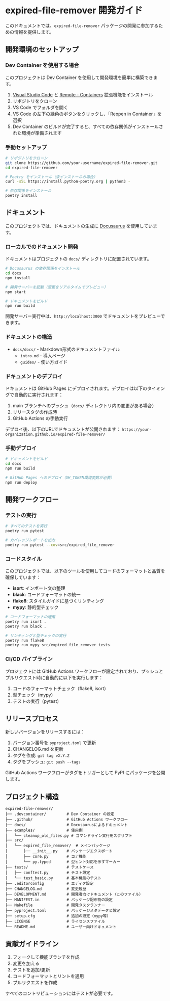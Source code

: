 # expired-file-remover 開発ガイド

このドキュメントでは、`expired-file-remover` パッケージの開発に参加するための情報を提供します。

## 開発環境のセットアップ

### Dev Container を使用する場合

このプロジェクトは Dev Container を使用して開発環境を簡単に構築できます。

1. [Visual Studio Code](https://code.visualstudio.com/) と [Remote - Containers](https://marketplace.visualstudio.com/items?itemName=ms-vscode-remote.remote-containers) 拡張機能をインストール
2. リポジトリをクローン
3. VS Code でフォルダを開く
4. VS Code の左下の緑色のボタンをクリックし、「Reopen in Container」を選択
5. Dev Container のビルドが完了すると、すべての依存関係がインストールされた環境が準備されます

### 手動セットアップ

```bash
# リポジトリをクローン
git clone https://github.com/your-username/expired-file-remover.git
cd expired-file-remover

# Poetry をインストール（未インストールの場合）
curl -sSL https://install.python-poetry.org | python3 -

# 依存関係をインストール
poetry install
```

## ドキュメント

このプロジェクトでは、ドキュメントの生成に [Docusaurus](https://docusaurus.io/) を使用しています。

### ローカルでのドキュメント開発

ドキュメントはプロジェクトの `docs/` ディレクトリに配置されています。

```bash
# Docusaurus の依存関係をインストール
cd docs
npm install

# 開発サーバーを起動（変更をリアルタイムでプレビュー）
npm start

# ドキュメントをビルド
npm run build
```

開発サーバー実行中は、`http://localhost:3000` でドキュメントをプレビューできます。

### ドキュメントの構造

- `docs/docs/` - Markdown形式のドキュメントファイル
  - `intro.md` - 導入ページ
  - `guides/` - 使い方ガイド

### ドキュメントのデプロイ

ドキュメントは GitHub Pages にデプロイされます。デプロイは以下のタイミングで自動的に実行されます：

1. main ブランチへのプッシュ（`docs/` ディレクトリ内の変更がある場合）
2. リリースタグの作成時
3. GitHub Actions の手動実行

デプロイ後、以下のURLでドキュメントが公開されます：
`https://your-organization.github.io/expired-file-remover/`

### 手動デプロイ

```bash
# ドキュメントをビルド
cd docs
npm run build

# GitHub Pages へのデプロイ（GH_TOKEN環境変数が必要）
npm run deploy
```

## 開発ワークフロー

### テストの実行

```bash
# すべてのテストを実行
poetry run pytest

# カバレッジレポートを出力
poetry run pytest --cov=src/expired_file_remover
```

### コードスタイル

このプロジェクトでは、以下のツールを使用してコードのフォーマットと品質を確保しています：

- **isort**: インポート文の整理
- **black**: コードフォーマットの統一
- **flake8**: スタイルガイドに基づくリンティング
- **mypy**: 静的型チェック

```bash
# コードフォーマットの適用
poetry run isort .
poetry run black .

# リンティングと型チェックの実行
poetry run flake8
poetry run mypy src/expired_file_remover tests
```

### CI/CD パイプライン

プロジェクトには GitHub Actions ワークフローが設定されており、プッシュとプルリクエスト時に自動的に以下を実行します：

1. コードのフォーマットチェック（flake8, isort）
2. 型チェック（mypy）
3. テストの実行（pytest）

## リリースプロセス

新しいバージョンをリリースするには：

1. バージョン番号を `pyproject.toml` で更新
2. CHANGELOG.md を更新
3. タグを作成: `git tag vX.Y.Z`
4. タグをプッシュ: `git push --tags`

GitHub Actions ワークフローがタグをトリガーとして PyPI にパッケージを公開します。

## プロジェクト構造

```
expired-file-remover/
├── .devcontainer/         # Dev Container の設定
├── .github/               # GitHub Actions ワークフロー
├── docs/                  # Docusaurusによるドキュメント
├── examples/              # 使用例
│   └── cleanup_old_files.py # コマンドライン実行用スクリプト
├── src/
│   └── expired_file_remover/  # メインパッケージ
│       ├── __init__.py    # パッケージエクスポート
│       ├── core.py        # コア機能
│       └── py.typed       # 型ヒント対応を示すマーカー
├── tests/                 # テストケース
│   ├── conftest.py        # テスト設定
│   └── test_basic.py      # 基本機能のテスト
├── .editorconfig          # エディタ設定
├── CHANGELOG.md           # 変更履歴
├── DEVELOPMENT.md         # 開発者向けドキュメント（このファイル）
├── MANIFEST.in            # パッケージ配布物の設定
├── Makefile               # 開発タスクランナー
├── pyproject.toml         # パッケージメタデータと設定
├── setup.cfg              # 追加の設定（mypy等）
├── LICENSE                # ライセンスファイル
└── README.md              # ユーザー向けドキュメント
```

## 貢献ガイドライン

1. フォークして機能ブランチを作成
2. 変更を加える
3. テストを追加/更新
4. コードフォーマットとリントを適用
5. プルリクエストを作成

すべてのコントリビューションにはテストが必要です。